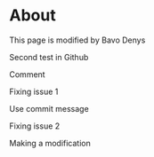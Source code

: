 # About 

This page is modified by Bavo Denys

Second test in Github

Comment

Fixing issue 1

Use commit message

Fixing issue 2

Making a modification
